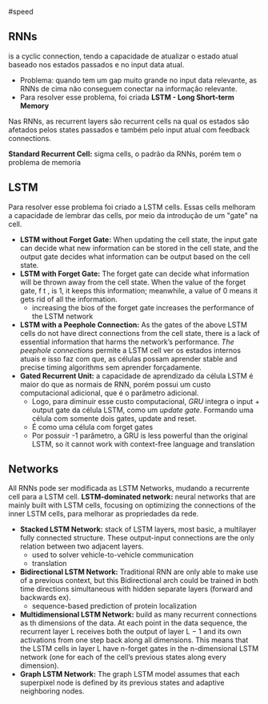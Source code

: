 
#speed 
## RNNs
is a cyclic connection, tendo a capacidade de atualizar o estado atual baseado nos estados passados e no input data atual. 
- Problema: quando tem um gap muito grande no  input data relevante, as RNNs de cima não conseguem conectar na informação relevante.
- Para resolver esse problema, foi criada **LSTM -  Long Short-term Memory**

Nas RNNs, as recurrent layers são recurrent cells na qual os estados são afetados pelos states passados e também pelo input atual com feedback connections. 

**Standard Recurrent Cell:** sigma cells, o padrão da RNNs, porém tem o problema de memoria

## LSTM
Para resolver esse problema foi criado a LSTM cells.
Essas cells melhoram a capacidade de lembrar das cells, por meio da introdução de um "gate" na cell. 

- **LSTM without Forget Gate:** When updating the cell state, the input gate can decide what new information can be stored in the cell state, and the output gate decides what information can be output based on the cell state.
- **LSTM with Forget Gate:** The forget gate can decide what information will be thrown away from the cell state. When the value of the forget gate, f t , is 1, it keeps this information; meanwhile, a value of 0 means it gets rid of all the information.
	- increasing the bios of the forget gate increases the performance of the LSTM network
- **LSTM with a Peephole Connection:** As the gates of the above LSTM cells do not have direct connections from the cell state, there is a lack of essential information that harms the network’s performance. *The peephole connections* permite a LSTM cell ver os estados internos atuais e isso faz com que, as células possam aprender stable and precise timing algorithms sem aprender forçadamente.
- **Gated Recurrent Unit:** a capacidade de aprendizado da célula LSTM é maior do que as normais de RNN, porém possui um custo computacional adicional, que é o parâmetro adicional.
	- Logo, para diminuir esse custo computacional, *GRU* integra o input + output gate da célula LSTM, como um *update gate*. Formando uma célula com somente dois gates, update and reset.
	- É como uma célula com forget gates
	- Por possuir -1 parâmetro, a GRU is less powerful than the original LSTM, so it cannot work with context-free language and translation


## Networks
All RNNs pode ser modificada as LSTM Networks, mudando a recurrente cell para a LSTM cell.
**LSTM-dominated network:** neural networks that are mainly built with LSTM cells, focusing on optimizing the connections of the inner LSTM cells, para melhorar as propriedades da rede.

- **Stacked LSTM Network:** stack of LSTM layers, most basic, a multilayer fully connected structure. These output-input connections are the only relation between two adjacent layers.
	- used to solver vehicle-to-vehicle communication
	- translation
- **Bidirectional LSTM Network:** Traditional RNN are only able to make use of a previous context, but this Bidirectional arch could be trained in both time directions simultaneous with hidden separate layers (forward and backwards ex). 
	- sequence-based prediction of protein localization
- **Multidimensional LSTM Network:** build as many recurrent connections as th dimensions of the data. At each point in the data sequence, the recurrent layer L receives both the output of layer L − 1 and its own activations from one step back along all dimensions. This means that the LSTM cells in layer L have n-forget gates in the n-dimensional LSTM network (one for each of the cell’s previous states along every dimension). 
- **Graph LSTM Network:** The graph LSTM model assumes that each superpixel node is defined by its previous states and adaptive neighboring nodes. 